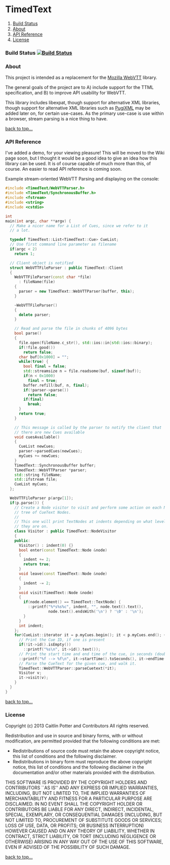 TimedText
=========

1. [Build Status](#build-status)
2. [About](#about)
3. [API Reference](#api-reference)
4. [License](#license)

### Build Status [![Build Status](https://travis-ci.org/caitp/TimedText.png?branch=master)](https://travis-ci.org/caitp/TimedText)

### About

This project is intended as a replacement for the [Mozilla WebVTT](https://github.com/mozilla/webvtt/)
library.

The general goals of the project are to A) include support for the TTML
specification, and B) to improve API usability for WebVTT.

This library includes libexpat, though support for alternative XML
libraries, though support for alternative XML libraries such as
[PugiXML](http://pugixml.org/) may be added later on, for certain use-cases. As the primary
use-case is use within a browser, stream parsing is a nice thing to
have.

[back to top...](#timedtext)

### API Reference
I've added a demo, for your viewing pleasure! This will be moved to the Wiki page soon,
but I thought it would be a good idea to give an idea how this library can be used. It
is of course capable of much more than this, of course. An easier to read API reference
is coming soon.

Example stream-oriented WebVTT Parsing and displaying on the console:
```C++
#include <TimedText/WebVTTParser.h>
#include <TimedText/SynchronousBuffer.h>
#include <fstream>
#include <string>
#include <cstdio>

int
main(int argc, char **argv) {
  // Make a nicer name for a List of Cues, since we refer to it
  // a lot.

  typedef TimedText::List<TimedText::Cue> CueList;
  // Use first command line parameter as filename
  if(argc < 2)
    return 1;

  // Client object is notified
  struct WebVTTFileParser : public TimedText::Client
  { 
    WebVTTFileParser(const char *file)
      : fileName(file)
    { 
      parser = new TimedText::WebVTTParser(buffer, this);
    }

    ~WebVTTFileParser()
    {
      delete parser;
    }

    // Read and parse the file in chunks of 4096 bytes
    bool parse()
    {
      file.open(fileName.c_str(), std::ios::in|std::ios::binary);
      if(!file.good())
        return false;
      char buf[0x1000] = "";
      while(true) {
        bool final = false;
        std::streamsize n = file.readsome(buf, sizeof(buf));
        if(n < 0x1000)
          final = true;
        buffer.refill(buf, n, final);
        if(!parser->parse())
          return false;
        if(final)
          break;
      }
      return true;
    }

    // This message is called by the parser to notify the client that
    // there are new Cues available
    void cuesAvailable()
    {
      CueList newCues;
      parser->parsedCues(newCues);
      myCues += newCues;
    }
    TimedText::SynchronousBuffer buffer;
    TimedText::WebVTTParser *parser;
    std::string fileName;
    std::ifstream file;
    CueList myCues;
  };

  WebVTTFileParser p(argv[1]);
  if(p.parse()) {
    // Create a Node visitor to visit and perform some action on each Node in the
    // tree of CueText Nodes.
    //
    // This one will print TextNodes at indents depending on what level branch
    // they are on.
    class Visitor : public TimedText::NodeVisitor
    {
    public:
      Visitor() : indent(0) {}
      bool enter(const TimedText::Node &node)
      {
        indent += 2;
        return true;
      }
      void leave(const TimedText::Node &node)
      {
        indent -= 2;
      }
      void visit(TimedText::Node &node)
      {
        if(node.element() == TimedText::TextNode) {
          ::printf("%*s%s%c", indent, "", node.text().text(),
                   node.text().endsWith('\n') ? '\0' : '\n');
        }
      }
      int indent;
    };
    for(CueList::iterator it = p.myCues.begin(); it < p.myCues.end(); ++it) {
      // Print the Cue ID, if one is present
      if(!it->id().isEmpty())
        ::printf("%s\n", it->id().text());
      // Print the start time and end time of the cue, in seconds (double)
      ::printf("%f --> %f\n", it->startTime().toSeconds(), it->endTime().toSeconds());
      // Parse the CueText for the given cue, and walk it.
      TimedText::WebVTTParser::parseCuetext(*it);
      Visitor v;
      it->visit(v);
    }
  }
}

```
[back to top...](#timedtext)

### License
Copyright (c) 2013 Caitlin Potter and Contributors
All rights reserved.

Redistribution and use in source and binary forms, with or without
modification, are permitted provided that the following conditions are
met:

 * Redistributions of source code must retain the above copyright
notice, this list of conditions and the following disclaimer.
 * Redistributions in binary form must reproduce the above copyright
notice, this list of conditions and the following disclaimer in the
documentation and/or other materials provided with the distribution.

THIS SOFTWARE IS PROVIDED BY THE COPYRIGHT HOLDERS AND CONTRIBUTORS
``AS IS'' AND ANY EXPRESS OR IMPLIED WARRANTIES, INCLUDING, BUT NOT
LIMITED TO, THE IMPLIED WARRANTIES OF MERCHANTABILITY AND FITNESS FOR
A PARTICULAR PURPOSE ARE DISCLAIMED. IN NO EVENT SHALL THE COPYRIGHT
HOLDER OR CONTRIBUTORS BE LIABLE FOR ANY DIRECT, INDIRECT, INCIDENTAL,
SPECIAL, EXEMPLARY, OR CONSEQUENTIAL DAMAGES (INCLUDING, BUT NOT
LIMITED TO, PROCUREMENT OF SUBSTITUTE GOODS OR SERVICES; LOSS OF USE,
DATA, OR PROFITS; OR BUSINESS INTERRUPTION) HOWEVER CAUSED AND ON ANY
THEORY OF LIABILITY, WHETHER IN CONTRACT, STRICT LIABILITY, OR TORT
(INCLUDING NEGLIGENCE OR OTHERWISE) ARISING IN ANY WAY OUT OF THE USE
OF THIS SOFTWARE, EVEN IF ADVISED OF THE POSSIBILITY OF SUCH DAMAGE.

[back to top...](#timedtext)
